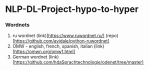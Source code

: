 # NLP-DL-Project-hypo-to-hyper


### Wordnets
1. ru wordnet (link)[https://www.ruwordnet.ru/] (repo)[https://github.com/avidale/python-ruwordnet]
2. OMW - english, french, spanish, italian (link)[https://omwn.org/omw1.html]
3. German wordnet (link)[https://github.com/hdaSprachtechnologie/odenet/tree/master]

